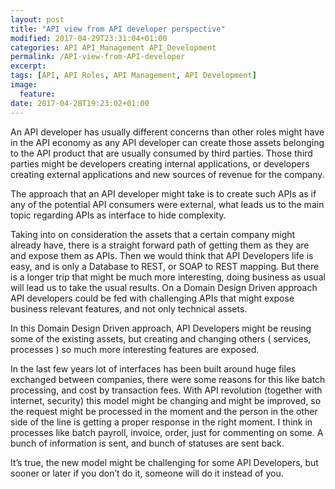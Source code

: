```yaml
---
layout: post
title: "API view from API developer perspective"
modified: 2017-04-29T23:31:04+01:00
categories: API API_Management API_Development
permalink: /API-view-from-API-developer
excerpt:
tags: [API, API Roles, API Management, API Development]
image:
  feature:
date: 2017-04-28T19:23:02+01:00
---
```


An API developer has usually different concerns than other roles might have in the API economy as any API developer can create those assets belonging to the API product that are usually consumed by third parties. Those third parties might be developers creating internal applications, or developers creating external applications and new sources of revenue for the company. 

The approach that an API developer might take is to create such APIs as if any of the potential API consumers were external, what leads us to the main topic regarding APIs as interface to hide complexity. 

Taking into on consideration the assets that a certain company might already have, there is a straight forward path of getting them as they are and expose them as APIs. Then we would think that API Developers life is easy, and is only a Database to REST, or SOAP to REST mapping. But there is a longer trip that might be much more interesting, doing business as usual will lead us to take the usual results. On a Domain Design Driven approach API developers could be fed with challenging APIs that might expose business relevant features, and not only technical assets. 

In this Domain Design Driven approach, API Developers might be reusing some of the existing assets, but creating and changing others ( services, processes ) so much more interesting features are exposed.

In the last few years lot of interfaces has been built around huge files exchanged between companies, there were some reasons for this like batch processing, and cost by transaction fees. With API revolution (together with internet, security) this model might be changing and might be improved, so the request might be processed in the moment and the person in the other side of the line is getting a proper response in the right moment. I think in processes like batch payroll, invoice, order, just for commenting on some. A bunch of information is sent, and bunch of statuses are sent back. 

It’s true, the new model might be challenging for some API Developers, but sooner or later if you don’t do it, someone will do it instead of you.

